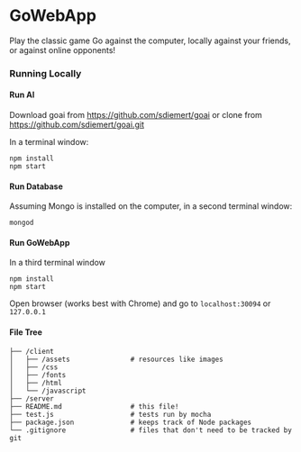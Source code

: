 # GoWebApp

Play the classic game Go against the computer, locally against your friends, or against online opponents!

### Running Locally

#### Run AI
Download goai from https://github.com/sdiemert/goai or clone from https://github.com/sdiemert/goai.git

In a terminal window:
```
npm install
npm start
```

#### Run Database
Assuming Mongo is installed on the computer, in a second terminal window:
```
mongod
```

#### Run GoWebApp
In a third terminal window
```
npm install
npm start
```
Open browser (works best with Chrome) and go to `localhost:30094` or `127.0.0.1`

#### File Tree

```
├── /client
│   ├── /assets               # resources like images
│   ├── /css
│   ├── /fonts
│   ├── /html
│   └── /javascript
├── /server
├── README.md                 # this file!
├── test.js                   # tests run by mocha
├── package.json              # keeps track of Node packages
└── .gitignore                # files that don't need to be tracked by git
```
